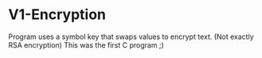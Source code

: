 # V1-Encryption
Program uses a symbol key that swaps values to encrypt text. (Not exactly RSA encryption)
This was the first C program ;)
